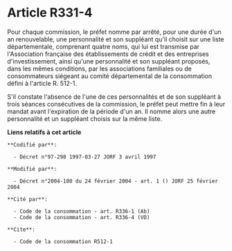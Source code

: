 # Article R331-4

Pour chaque commission, le préfet nomme par arrêté, pour une durée d'un an renouvelable, une personnalité et son suppléant
qu'il choisit sur une liste départementale, comprenant quatre noms, qui lui est transmise par l'Association française des
établissements de crédit et des entreprises d'investissement, ainsi qu'une personnalité et son suppléant proposés, dans les
mêmes conditions, par les associations familiales ou de consommateurs siégeant au comité départemental de la consommation
défini à l'article R. 512-1.

S'il constate l'absence de l'une de ces personnalités et de son suppléant à trois séances consécutives de la commission, le
préfet peut mettre fin à leur mandat avant l'expiration de la période d'un an. Il nomme alors une autre personnalité et un
suppléant choisis sur la même liste.

**Liens relatifs à cet article**

	**Codifié par**:

	  - Décret n°97-298 1997-03-27 JORF 3 avril 1997

	**Modifié par**:

	  - Décret n°2004-180 du 24 février 2004 - art. 1 () JORF 25 février 2004

	**Cité par**:

	  - Code de la consommation - art. R336-1 (Ab)
	  - Code de la consommation - art. R336-4 (VD)

	**Cite**:

	  - Code de la consommation R512-1
